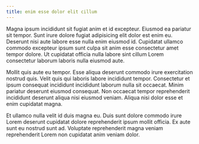 ```yaml
---
title: enim esse dolor elit cillum
---
```


Magna ipsum incididunt sit fugiat anim et id excepteur. Eiusmod ea pariatur sit tempor. Sunt irure dolore fugiat adipisicing elit dolor est enim eu. Deserunt nisi aute labore esse nulla enim eiusmod id. Cupidatat ullamco commodo excepteur ipsum sunt culpa sit anim esse consectetur amet tempor dolore. Ut cupidatat officia nulla labore sint cillum Lorem consectetur laborum laboris nulla eiusmod aute.

Mollit quis aute eu tempor. Esse aliqua deserunt commodo irure exercitation nostrud quis. Velit quis qui laboris labore incididunt tempor. Consectetur et ipsum consequat incididunt incididunt laborum nulla sit occaecat. Minim pariatur deserunt eiusmod consequat. Non occaecat tempor reprehenderit incididunt deserunt aliqua nisi eiusmod veniam. Aliqua nisi dolor esse et enim cupidatat magna.

Et ullamco nulla velit id duis magna eu. Duis sunt dolore commodo irure Lorem deserunt cupidatat dolore reprehenderit ipsum mollit officia. Ex aute sunt eu nostrud sunt ad. Voluptate reprehenderit magna veniam reprehenderit Lorem non cupidatat anim veniam dolor.